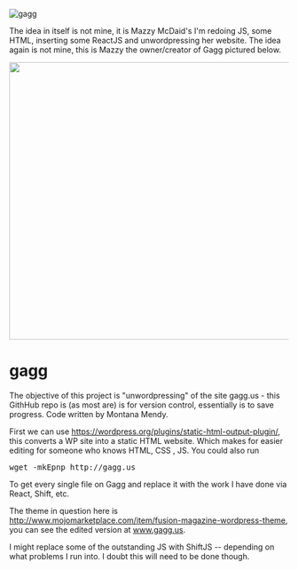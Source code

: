 ![gagg](https://getprowl.com/assets/images/gagg.png)

The idea in itself is not mine, it is Mazzy McDaid's I'm redoing JS, some HTML, inserting some ReactJS and unwordpressing her website. The idea again is not mine, this is Mazzy the owner/creator of Gagg pictured below. 

<img src="http://getprowl.com/assets/images/mazzy.png" width="1400" height="500" />

# gagg
The objective of this project is "unwordpressing" of the site gagg.us - this GithHub repo is (as most are) is for version control, essentially is to save progress. Code written by Montana Mendy.

First we can use https://wordpress.org/plugins/static-html-output-plugin/, this converts a WP site into a static HTML website. Which makes for easier editing for someone who knows HTML, CSS , JS. You could also run 

<pre>wget -mkEpnp http://gagg.us</pre> 

To get every single file on Gagg and replace it with the work I have done via React, Shift, etc. 

The theme in question here is http://www.mojomarketplace.com/item/fusion-magazine-wordpress-theme, you can see the edited version at www.gagg.us.

I might replace some of the outstanding JS with ShiftJS -- depending on what problems I run into. I doubt this will need to be done though.
